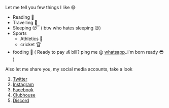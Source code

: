 Let me tell you few things I like :smile:

* Reading :notebook_with_decorative_cover:
* Travelling :bicyclist:
* Sleeping :sleeping: ( btw who hates sleeping :wink:)
* Sports
   * Athletics :running:
   * cricket :trophy:
* fooding :cookie: ( Ready to pay :moneybag: bill? ping me @ [whatsapp](http://wa.me/+919809262311)..i'm born ready :sunglasses: )


Also let me share you, my social media accounts, take a look 
1. [Twitter]( https://twitter.com/hariyz_?s=08)
2. [Instagram](https://www.instagram.com/invites/contact/?i=1lk4m1ln5lcw1&utm_content=3y38z1m)
3. [Facebook](https://www.facebook.com/haripallatheri2000)
4. [Clubhouse](https://www.clubhouse.com/@hariyz)
5. [Discord](https://discord.gg/jX8r6ut5)
